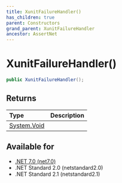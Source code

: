 ```yaml
---
title: XunitFailureHandler()
has_children: true
parent: Constructors
grand_parent: XunitFailureHandler
ancestor: AssertNet
---
```

# XunitFailureHandler()

```csharp
public XunitFailureHandler();
```

## Returns
| Type                                                                    | Description |
|:------------------------------------------------------------------------|:------------|
| [System.Void](https://learn.microsoft.com/en-us/dotnet/api/system.void) |             |

## Available for
- [.NET 7.0 (net7.0)](https://versionsof.net/core/7.0/)
- .NET Standard 2.0 (netstandard2.0)
- .NET Standard 2.1 (netstandard2.1)
